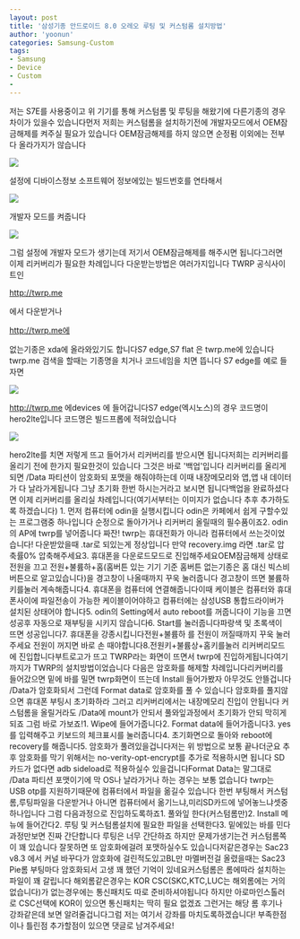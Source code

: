 ```yaml
---
layout: post
title: '삼성기종 안드로이드 8.0 오레오 루팅 및 커스텀롬 설치방법'
author: 'yoonun'
categories: Samsung-Custom
tags:
- Samsung
- Device
- Custom
-
---
```



<script> location.href='https://cafe.naver.com/develoid/859108' ; </script>

<p>저는 S7E를 사용중이고 위 기기를 통해 커스텀롬 및 루팅을 해왔기에 다른기종의 경우 차이가 있을수 있습니다먼저 저희는 커스텀롬을 설치하기전에 개발자모드에서 OEM잠금해제를 켜주실 필요가 있습니다 OEM잠금해제를 하지 않으면 순정펌 이외에는 전부다 올라가지가 않습니다</p>
<img src="https://cafeptthumb-phinf.pstatic.net/MjAxOTAzMjFfMTE2/MDAxNTUzMTEwNzM4ODQ5.LpDDEuJL6xuNjJJOOm9vXIdbd2cljrF4Z-qfG5ejz8Qg.pU9NlDWt3pSMHpQsIN2zWDP42j7J1ykdVQ4iMcIEd-Qg.JPEG.ytk102/externalFile.jpg?type=w740"><p>설정에 디바이스정보 소프트웨어 정보에있는 빌드번호를 연타해서</p>
<img src="https://cafeptthumb-phinf.pstatic.net/MjAxOTAzMjFfMTYy/MDAxNTUzMTEwNzM5Mzkz.PAO7N-S_CbExyh6Lbnf6hIJyrSlgp6Mu4fk9HySyco0g.bw09hd_LRHp7L27kolEqjQbzO5OsoHDSnj1_jrh2qWwg.JPEG.ytk102/externalFile.jpg?type=w740"><p>개발자 모드를 켜줍니다</p>
<img src="https://cafeptthumb-phinf.pstatic.net/MjAxOTAzMjFfNjkg/MDAxNTUzMTEwNzQwMDg2.K0SFs16tmJ1rmAHtvFIz4JXaFBQuFKELAoN2m8-vQ1Ug.a__Re3jfEEXChf0JtT-al8zJkyW3rihFDhD_88NOJVAg.JPEG.ytk102/externalFile.jpg?type=w740"><p>그럼 설정에 개발자 모드가 생기는데 저기서 OEM잠금해제를 해주시면 됩니다그러면 이제 리커버리가 필요한 차례입니다 다운받는방법은 여러가지입니다 TWRP 공식사이트인 </p>
<a href="http://twrp.me">http://twrp.me</a><p>에서 다운받거나 </p>
<a href="http://twrp.me에">http://twrp.me에</a><p>없는기종은 xda에 올라와있기도 합니다S7 edge,S7 flat 은 twrp.me에 있습니다 twrp.me 검색을 할때는 기종명을 치거나 코드네임을 치면 뜹니다 S7 edge를 예로 들자면</p>
<img src="https://cafeptthumb-phinf.pstatic.net/MjAxOTAzMjFfMTk3/MDAxNTUzMTEwNzQwODk5.allMfgwjOCtttphqDGZ3YhZKl6N_yZDVRozLfzt9aWsg.QcFYJETbhAFVY5KQamRTU_-p4KwjHTAxNzbUTDX_6HIg.JPEG.ytk102/externalFile.jpg?type=w740"><p><a href="http://twrp.me">http://twrp.me</a> 에devices 에 들어갑니다S7 edge(엑시노스)의 경우 코드명이 hero2lte입니다 코드명은 빌드프롭에 적혀있습니다</p>
<img src="https://cafeptthumb-phinf.pstatic.net/MjAxOTAzMjFfMjA2/MDAxNTUzMTEwNzQxNjc5.Ay--qpHrU2QCBxSVNk0EG6BIe2OhwuYcA40ImrirYUog.Lof9Svm2XPCzz1nKsoSUvCqMYOahv7ZikHawi6rPJ6Eg.JPEG.ytk102/externalFile.jpg?type=w740"><p>hero2lte를 치면 저렇게 뜨고 들어가서 리커버리를 받으시면 됩니다저희는 리커버리를 올리기 전에 한가지 필요한것이 있습니다 그것은 바로 '백업'입니다 리커버리를 올리게되면 /Data 파티션이 암호화되 포맷을 해줘야하는데 이때 내장메모리와 앱,앱 내 데이터가 다 날라가게됩니다 그냥 초기화 한번 하시는거라고 보시면 됩니다백업을 완료하셨다면 이제 리커버리를 올리실 차례입니다(여기서부터는 이미지가 없습니다 추후 추가하도록 하겠습니다) 1. 먼저 컴퓨터에 odin을 실행시킵니다 odin은 카페에서 쉽게 구할수있는 프로그램중 하나입니다 순정으로 돌아가거나 리커버리 올릴때의 필수품이죠2. odin 의 AP에 twrp를 넣어줍니다 짜잔! twrp는 휴대전화가 아니라 컴퓨터에서 쓰는것이었습니다! 다운받았을때 .tar로 되있는게 정상입니다 만약 recovery.img 라면 .tar로 압축률0% 압축해주세요3. 휴대폰을 다운로드모드로 진입해주세요OEM잠금해제 상태로 전원을 끄고 전원+불륨하+홈(홈버튼 있는 기기 기준 홈버튼 없는기종은 홈 대신 빅스비버튼으로 알고있습니다)을 경고창이 나올때까지 꾸욱 눌러줍니다 경고창이 뜨면 불륨하키를눌러 계속해줍니다4. 휴대폰을 컴퓨터에 연결해줍니다이때 케이블은 컴퓨터와 휴대폰사이에 파일전송이 가능한 케이블이어야하고 컴퓨터에는 삼성USB 통합드라이버가 설치된 상태어야 합니다5. odin의 Setting에서 auto reboot를 꺼줍니다이 기능을 끄면 성공후 자동으로 재부팅을 시키지 않습니다6. Start를 눌러줍니다파랑색 및 초록색이 뜨면 성공입니다7. 휴대폰을 강종시킵니다전원+불륨하 를 전원이 꺼질때까지 꾸욱 눌러주세요 전원이 꺼지면 바로 손 때야합니다8.전원키+불륨상+홈키를눌러 리커버리모드에 진입합니다부트로고가 뜨고 TWRP라는 화면이 뜨면서 twrp에 진입하게됩니다여기까지가 TWRP의 설치방법이었습니다 다음은 암호화를 해제할 차례입니다리커버리를 들어갔으면 밑에 바를 밀면 twrp화면이 뜨는데 Install 들어가봤자 아무것도 안뜰겁니다 /Data가 암호화되서 그런데 Format data로 암호화를 풀 수 있습니다 암호화를 풀지않으면 휴대폰 부팅시 초기화하라 그러고 리커버리에서는 내장메모리 진입이 안됩니다 커스텀롬을 올릴거라도 /Data에 mount가 안되서 풀와잎과정에서 초기화가 안되 막히게되죠 그럼 바로 가보죠!1. Wipe에 들어가줍니다2. Format data에 들어가줍니다3. yes를 입력해주고 키보드의 체크표시를 눌러줍니다4. 초기화면으로 돌아와 reboot에 recovery를 해줍니다5. 암호화가 풀려있을겁니다저는 위 방법으로 보통 끝나더군요 추후 암호화를 막기 위해서는 no-verity-opt-encrypt를 추가로 적용하시면 됩니다 SD카드가 없다면 adb sideload로 적용하실수 있을겁니다Format Data는 말그대로 /Data 파티션 포맷이기에 막 OS나 날라가거나 하는 경우는 보통 없습니다 twrp는 USB otp를 지원하기때문에 컴퓨터에서 파일을 옮길수 있습니다 한번 부팅해서 커스텀롬,루팅파일을 다운받거나 아니면 컴퓨터에서 옮기느냐,미리SD카드에 넣어놓느냐셋중 하나입니다 그럼 다음과정으로 진입하도록하죠1. 풀와잎 한다(커스텀롬만)2. Install 메뉴에 들어간다2. 루팅 및 커스텀롬설치에 필요한 파일을 선택한다3. 밑에있는 바를 민다과정만보면 진짜 간단합니다 루팅은 너무 간단하죠 하지만 문제가생기는건 커스텀롬쪽이 꽤 있습니다 잘못하면 또 암호화에걸려 포맷하실수도 있습니다저같은경우는 Sac23 v8.3 에서 커널 바꾸다가 암호화에 걸린적도있고BL만 마멜버전걸 올렸을때는 Sac23 Pie롬 부팅마다 암호화되서 고생 꽤 했던 기억이 있네요커스텀롬은 롬에따라 설치하는 파일이 꽤 갈립니다 해외롬같은경우는 KOR CSC(SKC,KTC,LUC는 해외롬에는 거의 없습니다)가 없는경우에는 통신패치도 따로 준비하셔야됩니다 하지만 아로마인스톨러로 CSC선택에 KOR이 있으면 통신패치는 딱히 필요 없겠죠 그런거는 해당 롬 후기나 강좌같은데 보면 알려줄겁니다그럼 저는 여기서 강좌를 마치도록하겠습니다! 부족한점이나 틀린점 추가할점이 있으면 댓글로 남겨주세요!</p>

